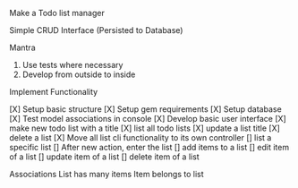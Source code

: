 Make a Todo list manager

Simple CRUD Interface (Persisted to Database)

Mantra
1. Use tests where necessary
2. Develop from outside to inside

Implement Functionality

  [X] Setup basic structure
  [X] Setup gem requirements
  [X] Setup database
  [X] Test model associations in console
  [X] Develop basic user interface
  [X] make new todo list with a title
  [X] list all todo lists
  [X] update a list title
  [X] delete a list
  [X] Move all list cli functionality to its own controller
  [] list a specific list
  [] After new action, enter the list
  [] add items to a list
  [] edit item of a list
  [] update item of a list
  [] delete item of a list

Associations
  List has many items
  Item belongs to list
